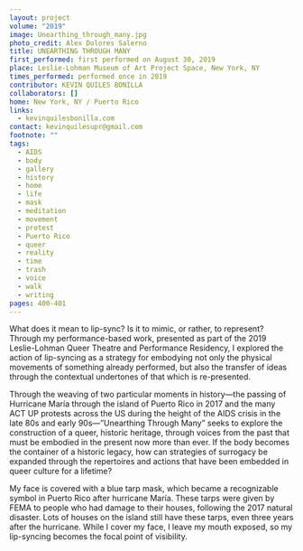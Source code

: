 ```yaml
---
layout: project
volume: "2019"
image: Unearthing_through_many.jpg
photo_credit: Alex Dolores Salerno
title: UNEARTHING THROUGH MANY
first_performed: first performed on August 30, 2019
place: Leslie-Lohman Museum of Art Project Space, New York, NY
times_performed: performed once in 2019
contributor: KEVIN QUILES BONILLA
collaborators: []
home: New York, NY / Puerto Rico
links:
  - kevinquilesbonilla.com
contact: kevinquilesupr@gmail.com
footnote: ""
tags:
  - AIDS
  - body
  - gallery
  - history
  - home
  - life
  - mask
  - meditation
  - movement
  - protest
  - Puerto Rico
  - queer
  - reality
  - time
  - trash
  - voice
  - walk
  - writing
pages: 400-401
---
```


What does it mean to lip-sync? Is it to mimic, or rather, to represent? Through my performance-based work, presented as part of the 2019 Leslie-Lohman Queer Theatre and Performance Residency, I explored the action of lip-syncing as a strategy for embodying not only the physical movements of something already performed, but also the transfer of ideas through the contextual undertones of that which is re-presented.

Through the weaving of two particular moments in history—the passing of Hurricane María through the island of Puerto Rico in 2017 and the many ACT UP protests across the US during the height of the AIDS crisis in the late 80s and early 90s—”Unearthing Through Many” seeks to explore the construction of a queer, historic heritage, through voices from the past that must be embodied in the present now more than ever. If the body becomes the container of a historic legacy, how can strategies of surrogacy be expanded through the repertoires and actions that have been embedded in queer culture for a lifetime?

My face is covered with a blue tarp mask, which became a recognizable symbol in Puerto Rico after hurricane María. These tarps were given by FEMA to people who had damage to their houses, following the 2017 natural disaster. Lots of houses on the island still have these tarps, even three years after the hurricane. While I cover my face, I leave my mouth exposed, so my lip-syncing becomes the focal point of visibility.
